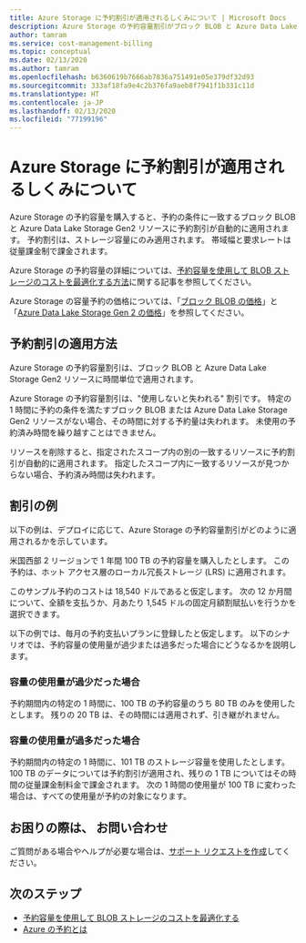 ```yaml
---
title: Azure Storage に予約割引が適用されるしくみについて | Microsoft Docs
description: Azure Storage の予約容量割引がブロック BLOB と Azure Data Lake Storage Gen2 リソースにどのように適用されるかについて説明します。
author: tamram
ms.service: cost-management-billing
ms.topic: conceptual
ms.date: 02/13/2020
ms.author: tamram
ms.openlocfilehash: b6360619b7666ab7836a751491e05e379df32d93
ms.sourcegitcommit: 333af18fa9e4c2b376fa9aeb8f7941f1b331c11d
ms.translationtype: HT
ms.contentlocale: ja-JP
ms.lasthandoff: 02/13/2020
ms.locfileid: "77199196"
---
```

# <a name="understand-how-the-reservation-discount-is-applied-to-azure-storage"></a>Azure Storage に予約割引が適用されるしくみについて

Azure Storage の予約容量を購入すると、予約の条件に一致するブロック BLOB と Azure Data Lake Storage Gen2 リソースに予約割引が自動的に適用されます。 予約割引は、ストレージ容量にのみ適用されます。 帯域幅と要求レートは従量課金制で課金されます。

Azure Storage の予約容量の詳細については、[予約容量を使用して BLOB ストレージのコストを最適化する方法](../../storage/blobs/storage-blob-reserved-capacity.md)に関する記事を参照してください。

Azure Storage の容量予約の価格については、「[ブロック BLOB の価格](https://azure.microsoft.com/pricing/details/storage/blobs/)」と「[Azure Data Lake Storage Gen 2 の価格](https://azure.microsoft.com/pricing/details/storage/data-lake/)」を参照してください。

## <a name="how-the-reservation-discount-is-applied"></a>予約割引の適用方法

Azure Storage の予約容量割引は、ブロック BLOB と Azure Data Lake Storage Gen2 リソースに時間単位で適用されます。

Azure Storage の予約容量割引は、"使用しないと失われる" 割引です。 特定の 1 時間に予約の条件を満たすブロック BLOB または Azure Data Lake Storage Gen2 リソースがない場合、その時間に対する予約量は失われます。 未使用の予約済み時間を繰り越すことはできません。

リソースを削除すると、指定されたスコープ内の別の一致するリソースに予約割引が自動的に適用されます。 指定したスコープ内に一致するリソースが見つからない場合、予約済み時間は失われます。

## <a name="discount-examples"></a>割引の例

以下の例は、デプロイに応じて、Azure Storage の予約容量割引がどのように適用されるかを示しています。

米国西部 2 リージョンで 1 年間 100 TB の予約容量を購入したとします。 この予約は、ホット アクセス層のローカル冗長ストレージ (LRS) に適用されます。

このサンプル予約のコストは 18,540 ドルであると仮定します。 次の 12 か月間について、全額を支払うか、月あたり 1,545 ドルの固定月額割賦払いを行うかを選択できます。

以下の例では、毎月の予約支払いプランに登録したと仮定します。 以下のシナリオでは、予約容量の使用量が過少または過多だった場合にどうなるかを説明します。

### <a name="underusing-your-capacity"></a>容量の使用量が過少だった場合

予約期間内の特定の 1 時間に、100 TB の予約容量のうち 80 TB のみを使用したとします。 残りの 20 TB は、その時間には適用されず、引き継がれません。

### <a name="overusing-your-capacity"></a>容量の使用量が過多だった場合

予約期間内の特定の 1 時間に、101 TB のストレージ容量を使用したとします。 100 TB のデータについては予約割引が適用され、残りの 1 TB についてはその時間の従量課金制料金で課金されます。 次の 1 時間の使用量が 100 TB に変わった場合は、すべての使用量が予約の対象になります。

## <a name="need-help-contact-us"></a>お困りの際は、 お問い合わせ

ご質問がある場合やヘルプが必要な場合は、[サポート リクエストを作成](https://go.microsoft.com/fwlink/?linkid=2083458)してください。

## <a name="next-steps"></a>次のステップ

- [予約容量を使用して BLOB ストレージのコストを最適化する](../../storage/blobs/storage-blob-reserved-capacity.md)
- [Azure の予約とは](save-compute-costs-reservations.md)
